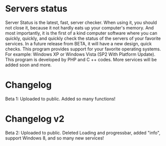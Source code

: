 # Servers status
 Server Status is the latest, fast, server checker. When using it, you should not close it, because it not hardly eats up your computer's memory. And most importantly, it is the first of a kind computer software where you can quickly, quickly, and quickly check the status of the servers of your favorite services. In a future release from BETA, it will have a new design, quick checks. This program provides support for your favorite operating systems. For example: Windows XP or Windows Vista (SP2 With Platform Update). This program is developed by PHP and C ++ codes. More services will be added soon and more.

# Changelog
Beta 1: Uploaded to public. Added so many functions!             

# Changelog v2
Beta 2: Uploaded to public. Deleted Loading and progressbar, added "info", support Windows 8, and so many new services!


